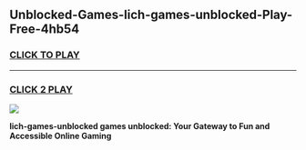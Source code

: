 
## Unblocked-Games-lich-games-unblocked-Play-Free-4hb54
<h3>
<a href="https://premium76.site?title=lich-games-unblocked&ref=10A">CLICK TO PLAY</a></h3>
<hr>

<h3>
<a href="https://premium76.site?title=lich-games-unblocked&ref=10A">CLICK 2 PLAY</a>
  
</h3>

<a href="https://premium76.site?title=lich-games-unblocked&ref=10A"><img src="https://clearcache.store/games.png"></a>


**lich-games-unblocked games unblocked: Your Gateway to Fun and Accessible Online Gaming**

